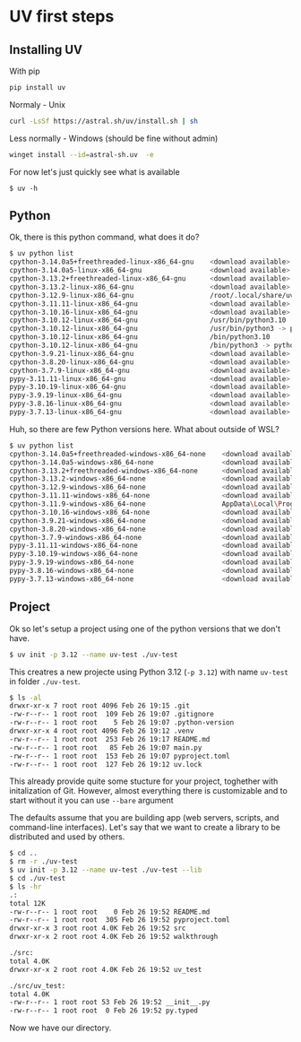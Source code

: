 # UV first steps

## Installing UV

With pip
```bash
pip install uv
```

Normaly - Unix
```bash
curl -LsSf https://astral.sh/uv/install.sh | sh
```

Less normally - Windows (should be fine without admin)
```bash
winget install --id=astral-sh.uv  -e
```

For now let's just quickly see what is available
```
$ uv -h
```

## Python

Ok, there is this python command, what does it do?

```bash
$ uv python list
cpython-3.14.0a5+freethreaded-linux-x86_64-gnu    <download available>
cpython-3.14.0a5-linux-x86_64-gnu                 <download available>
cpython-3.13.2+freethreaded-linux-x86_64-gnu      <download available>
cpython-3.13.2-linux-x86_64-gnu                   <download available>
cpython-3.12.9-linux-x86_64-gnu                   /root/.local/share/uv/python/cpython-3.12.9-linux-x86_64-gnu/bin/python3.12
cpython-3.11.11-linux-x86_64-gnu                  <download available>
cpython-3.10.16-linux-x86_64-gnu                  <download available>
cpython-3.10.12-linux-x86_64-gnu                  /usr/bin/python3.10
cpython-3.10.12-linux-x86_64-gnu                  /usr/bin/python3 -> python3.10
cpython-3.10.12-linux-x86_64-gnu                  /bin/python3.10
cpython-3.10.12-linux-x86_64-gnu                  /bin/python3 -> python3.10
cpython-3.9.21-linux-x86_64-gnu                   <download available>
cpython-3.8.20-linux-x86_64-gnu                   <download available>
cpython-3.7.9-linux-x86_64-gnu                    <download available>
pypy-3.11.11-linux-x86_64-gnu                     <download available>
pypy-3.10.19-linux-x86_64-gnu                     <download available>
pypy-3.9.19-linux-x86_64-gnu                      <download available>
pypy-3.8.16-linux-x86_64-gnu                      <download available>
pypy-3.7.13-linux-x86_64-gnu                      <download available>
```

Huh, so there are few Python versions here. What about outside of WSL?

```bash
$ uv python list
cpython-3.14.0a5+freethreaded-windows-x86_64-none    <download available>
cpython-3.14.0a5-windows-x86_64-none                 <download available>
cpython-3.13.2+freethreaded-windows-x86_64-none      <download available>
cpython-3.13.2-windows-x86_64-none                   <download available>
cpython-3.12.9-windows-x86_64-none                   <download available>
cpython-3.11.11-windows-x86_64-none                  <download available>
cpython-3.11.9-windows-x86_64-none                   AppData\Local\Programs\Python\Python311\python.exe
cpython-3.10.16-windows-x86_64-none                  <download available>
cpython-3.9.21-windows-x86_64-none                   <download available>
cpython-3.8.20-windows-x86_64-none                   <download available>
cpython-3.7.9-windows-x86_64-none                    <download available>
pypy-3.11.11-windows-x86_64-none                     <download available>
pypy-3.10.19-windows-x86_64-none                     <download available>
pypy-3.9.19-windows-x86_64-none                      <download available>
pypy-3.8.16-windows-x86_64-none                      <download available>
pypy-3.7.13-windows-x86_64-none                      <download available>
```

## Project

Ok so let's setup a project using one of the python versions that we don't have.

```bash
$ uv init -p 3.12 --name uv-test ./uv-test
```

This creatres a new projecte using Python 3.12 (`-p 3.12`) with name `uv-test` in folder `./uv-test`.

```bash
$ ls -al
drwxr-xr-x 7 root root 4096 Feb 26 19:15 .git
-rw-r--r-- 1 root root  109 Feb 26 19:07 .gitignore
-rw-r--r-- 1 root root    5 Feb 26 19:07 .python-version
drwxr-xr-x 4 root root 4096 Feb 26 19:12 .venv
-rw-r--r-- 1 root root  253 Feb 26 19:17 README.md
-rw-r--r-- 1 root root   85 Feb 26 19:07 main.py
-rw-r--r-- 1 root root  153 Feb 26 19:07 pyproject.toml
-rw-r--r-- 1 root root  127 Feb 26 19:12 uv.lock
```

This already provide quite some stucture for your project, toghether with initalization of Git. However, almost
everything there is customizable and to start without it you can use `--bare` argument

The defaults assume that you are building app (web servers, scripts, and command-line interfaces). Let's say that we want to
create a library to be distributed and used by others.

```bash
$ cd ..
$ rm -r ./uv-test
$ uv init -p 3.12 --name uv-test ./uv-test --lib
$ cd ./uv-test
$ ls -hr
.:
total 12K
-rw-r--r-- 1 root root    0 Feb 26 19:52 README.md
-rw-r--r-- 1 root root  305 Feb 26 19:52 pyproject.toml
drwxr-xr-x 3 root root 4.0K Feb 26 19:52 src
drwxr-xr-x 2 root root 4.0K Feb 26 19:52 walkthrough

./src:
total 4.0K
drwxr-xr-x 2 root root 4.0K Feb 26 19:52 uv_test

./src/uv_test:
total 4.0K
-rw-r--r-- 1 root root 53 Feb 26 19:52 __init__.py
-rw-r--r-- 1 root root  0 Feb 26 19:52 py.typed
```

Now we have our directory.
